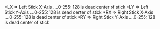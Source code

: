 *LX => Left Stick X-Axis
....0-255: 128 is dead center of stick
*LY => Left Stick Y-Axis
....0-255: 128 is dead center of stick
*RX => Right Stick X-Axis
....0-255: 128 is dead center of stick
*RY => Right Stick Y-Axis
....0-255: 128 is dead center of stick
